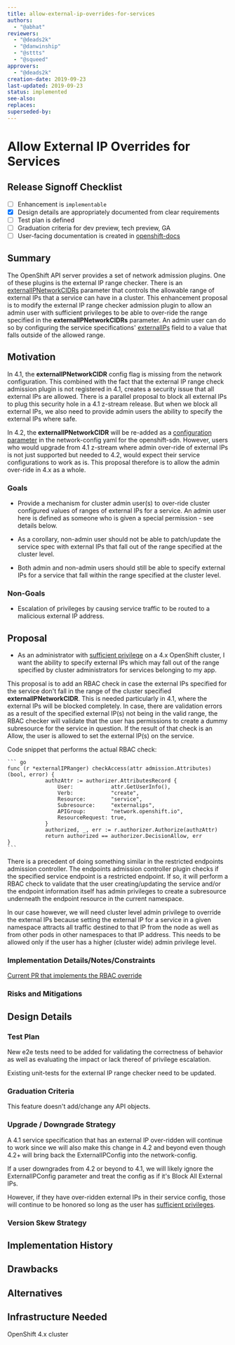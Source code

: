 ```yaml
---
title: allow-external-ip-overrides-for-services
authors:
  - "@abhat"
reviewers:
  - "@deads2k"
  - "@danwinship"
  - "@sttts"
  - "@squeed"
approvers:
  - "@deads2k"
creation-date: 2019-09-23
last-updated: 2019-09-23
status: implemented
see-also:
replaces:
superseded-by:
---
```


# Allow External IP Overrides for Services

## Release Signoff Checklist

- [ ] Enhancement is `implementable`
- [x] Design details are appropriately documented from clear requirements
- [ ] Test plan is defined
- [ ] Graduation criteria for dev preview, tech preview, GA
- [ ] User-facing documentation is created in [openshift-docs](https://github.com/openshift/openshift-docs/)

## Summary

The OpenShift API server provides a set of network admission plugins. One of these plugins is the external IP range checker.
There is an [externalIPNetworkCIDRs](https://docs.openshift.com/container-platform/3.11/install_config/master_node_configuration.html#master-node-config-network-config "externalipnetworkcidr") parameter 
that controls the allowable range of external IPs that a service can have in a cluster. 
This enhancement proposal is to modify the external IP range checker admission plugin to allow an admin user with 
sufficient privileges to be able to over-ride the range specified in the **externalIPNetworkCIDRs** parameter. 
An admin user can do so by configuring the service specifications' [externalIPs](https://kubernetes.io/docs/concepts/services-networking/service/#external-ips "externalips") field to a value that falls outside of the allowed range.

## Motivation

In 4.1, the **externalIPNetworkCIDR** config flag is missing from the network configuration. 
This combined with the fact that the external IP range check admission plugin is not registered in 4.1, creates a security 
issue that all external IPs are allowed. There is a parallel proposal to block all external IPs to plug this security hole 
in a 4.1 z-stream release. But when we block all external IPs, we also need to provide admin users the ability to specify 
the external IPs where safe.

In 4.2, the **externalIPNetworkCIDR** will be re-added as a [configuration parameter](https://github.com/openshift/api/blob/master/config/v1/types_network.go#L54) in the network-config yaml for the openshift-sdn. 
However, users who would upgrade from 4.1 z-stream where admin over-ride of external IPs is not just supported but needed 
to 4.2, would expect their service configurations to work as is. This proposal therefore is to allow the admin over-ride 
in 4.x as a whole.

### Goals

- Provide a mechanism for cluster admin user(s) to over-ride cluster configured values of ranges of external IPs for a service. 
<a name="admin-user">An admin user here is defined as someone who is given a special permission - see details below</a>.

- As a corollary, non-admin user should not be able to patch/update the service spec with external IPs that fall out of the 
range specified at the cluster level.

- Both admin and non-admin users should still be able to specify external IPs for a service that fall within the range 
specified at the cluster level.

### Non-Goals

- Escalation of privileges by causing service traffic to be routed to a malicious external IP address.

## Proposal

- As an administrator with [sufficient privilege](#admin-user) on a 4.x OpenShift cluster, I want the ability to 
specify external IPs which may fall out of the range specified by cluster administrators for services belonging to my app.

This proposal is to add an RBAC check in case the external IPs specified for the service don't fall in the range of the 
cluster specified **externalIPNetworkCIDR**. This is needed particularly in 4.1, where the external IPs will be blocked 
completely. In case, there are validation errors as a result of the specified external IP(s) not being in the valid range, 
the RBAC checker will validate that the user has permissions to create a dummy subresource for the service in question. 
If the result of that check is an Allow, the user is allowed to set the external IP(s) on the service.

Code snippet that performs the actual RBAC check:

	``` go
    func (r *externalIPRanger) checkAccess(attr admission.Attributes) (bool, error) {
            	authzAttr := authorizer.AttributesRecord {
            		User:            attr.GetUserInfo(),
            		Verb:            "create",
            		Resource:        "service",
            		Subresource:     "externalips",
            		APIGroup:        "network.openshift.io",
            		ResourceRequest: true,
            	}
            	authorized, _, err := r.authorizer.Authorize(authzAttr)
            	return authorized == authorizer.DecisionAllow, err
    }
	```

There is a precedent of doing something similar in the restricted endpoints admission controller. The endpoints admission 
controller plugin checks if the specified service endpoint is a restricted endpoint. If so, it will perform a RBAC check 
to validate that the user creating/updating the service and/or the endpoint information itself has admin privileges to 
create a subresource underneath the endpoint resource in the current namespace. 

In our case however, we will need cluster level admin privilege to override the external IPs because setting the external IP 
for a service in a given namespace attracts all traffic destined to that IP from the node as well as from other pods in other 
namespaces to that IP address. This needs to be allowed only if the user has a higher (cluster wide) admin privilege level.

### Implementation Details/Notes/Constraints

[Current PR that implements the RBAC override](https://github.com/openshift/origin/pull/23783 "PR 23783")

### Risks and Mitigations

## Design Details

### Test Plan

New e2e tests need to be added for validating the correctness of behavior 
as well as evaluating the impact or lack thereof of privilege escalation. 

Existing unit-tests for the external IP range checker need to be updated.

### Graduation Criteria

This feature doesn't add/change any API objects.

### Upgrade / Downgrade Strategy

A 4.1 service specification that has an external IP over-ridden will continue to work since we will also make this 
change in 4.2 and beyond even though 4.2+ will bring back the ExternalIPConfig into the network-config.

If a user downgrades from 4.2 or beyond to 4.1, we will likely ignore the ExternalIPConfig parameter and treat the config 
as if it's Block All External IPs.

However, if they have over-ridden external IPs in their service config, those will continue to be honored so long as the 
user has [sufficient privileges](#admin-user).

### Version Skew Strategy

## Implementation History

## Drawbacks


## Alternatives

## Infrastructure Needed

OpenShift 4.x cluster
